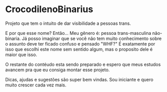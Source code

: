 # CrocodilenoBinarius
 Projeto que tem o intuito de dar visibilidade a pessoas trans.

E por que esse nome? Então... 
Meu gênero é: pessoa trans-masculina não-binaria.
Já posso imaginar que se você não tem muito conhecimento sobre o assunto deve ter ficado confuso e pensado "WHF?"
É exatamente por isso que escolhi este nome sem sentido algum, mas o proposito dele é maior que isso.

O restante do contéudo esta sendo preparado e espero que meus estudos avancem pra que eu consiga montar esse projeto.

Dicas, ajudas e sugestões são super bem vindas. Sou iniciante e quero muito crescer cada vez mais. 